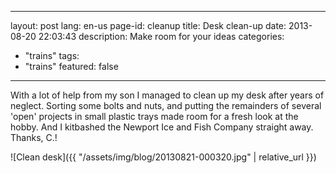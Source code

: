 <!--
SPDX-FileCopyrightText: 2024 EJ Broerse

SPDX-License-Identifier: CC-BY-NC-SA-4.0
-->

---
layout: post
lang: en-us
page-id: cleanup
title: Desk clean-up
date: 2013-08-20 22:03:43
description: Make room for your ideas
categories:
  - "trains"
tags:
  - "trains"
featured: false
---

With a lot of help from my son I managed to clean up my desk after years of neglect.
Sorting some bolts and nuts, and putting the remainders of several 'open' projects in
small plastic trays made room for a fresh look at the hobby.
And I kitbashed the Newport Ice and Fish Company straight away. Thanks, C.!

![Clean desk]({{ "/assets/img/blog/20130821-000320.jpg" | relative_url }})
